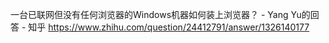 一台已联网但没有任何浏览器的Windows机器如何装上浏览器？ - Yang Yu的回答 - 知乎
https://www.zhihu.com/question/24412791/answer/1326140177
